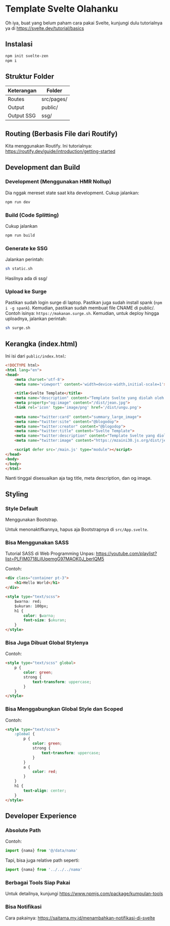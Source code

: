 # Template Svelte Olahanku

Oh iya, buat yang belum paham cara pakai Svelte, kunjungi dulu tutorialnya ya di https://svelte.dev/tutorial/basics

## Instalasi

```bash
npm init svelte-zen
npm i
```

## Struktur Folder

| Keterangan | Folder |
|---|---|
| Routes | src/pages/ |
| Output | public/ |
| Output SSG | ssg/ |

## Routing (Berbasis File dari Routify)

Kita menggunakan Routify. Ini tutorialnya: https://routify.dev/guide/introduction/getting-started

## Development dan Build

### Development (Menggunakan HMR Nollup)

Dia nggak mereset state saat kita development. Cukup jalankan:

```bash
npm run dev
```

### Build (Code Splitting)

Cukup jalankan 

```bash
npm run build
```

### Generate ke SSG

Jalankan perintah:

```bash
sh static.sh
```

Hasilnya ada di ssg/

### Upload ke Surge

Pastikan sudah login surge di laptop. Pastikan juga sudah install spank (`npm i -g spank`). Kemudian, pastikan sudah membuat file CNAME di public/. Contoh isinya: `https://makanan.surge.sh`. Kemudian, untuk deploy hingga uploadnya, jalankan perintah:

```bash
sh surge.sh
```

## Kerangka (index.html)

Ini isi dari `public/index.html`:

```html
<!DOCTYPE html>
<html lang="en">
<head>
	<meta charset='utf-8'>
	<meta name='viewport' content='width=device-width,initial-scale=1'>

	<title>Svelte Template</title>
	<meta name="description" content="Template Svelte yang diolah oleh Zen">
	<meta property="og:image" content="/dist/jean.jpg">
	<link rel='icon' type='image/png' href='/dist/ungu.png'>
	
	<meta name="twitter:card" content="summary_large_image">
	<meta name="twitter:site" content="@blogodop">
	<meta name="twitter:creator" content="@blogodop">
	<meta name="twitter:title" content="Svelte Template">
	<meta name="twitter:description" content="Template Svelte yang diolah oleh Zen">
	<meta name="twitter:image" content="https://mzaini30.js.org/dist/jean.jpg">

	<script defer src='/main.js' type="module"></script>
</head>
<body>
</body>
</html>
```

Nanti tinggal disesuaikan aja tag title, meta description, dan og image.

## Styling

### Style Default

Menggunakan Bootstrap.

Untuk menonaktifkannya, hapus aja Bootstrapnya di `src/App.svelte`.

### Bisa Menggunakan SASS

Tutorial SASS di Web Programming Unpas: https://youtube.com/playlist?list=PLFIM0718LjIUqemgG97MAOK0J_berlQM5

Contoh:

```html
<div class="container pt-3">
	<h1>Hello World</h1>
</div>

<style type="text/scss">
	$warna: red;
	$ukuran: 100px;
	h1 {
		color: $warna;
		font-size: $ukuran;
	}
</style>
```

### Bisa Juga Dibuat Global Stylenya

Contoh:

```html
<style type="text/scss" global>
	p {
		color: green;
		strong {
			text-transform: uppercase;
		}
	}
</style>
```

### Bisa Menggabungkan Global Style dan Scoped

Contoh: 

```html
<style type="text/scss">
	:global {
		p {
			color: green;
			strong {
				text-transform: uppercase;
			}
		}
		a {
			color: red;
		}
	}
	h1 {
		text-align: center;
	}
</style>
```

## Developer Experience

### Absolute Path

Contoh:

```javascript
import {nama} from '@/data/nama'
```

Tapi, bisa juga relative path seperti:

```javascript
import {nama} from '../../../nama'
```

### Berbagai Tools Siap Pakai

Untuk detailnya, kunjungi https://www.npmjs.com/package/kumpulan-tools

### Bisa Notifikasi

Cara pakainya: https://saitama.my.id/menambahkan-notifikasi-di-svelte

